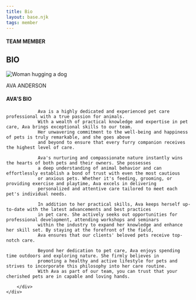 ```yaml
---
title: Bio
layout: base.njk
tags: member
---
```

 <section class="team-member-bio">
    <div class="about-us-header">
        <div>
            <div id="vertical-line"></div>
        </div>
        <div class="header-text">
            <h4>TEAM MEMBER</h6>
            <h1 id="team-header">BIO</h1>
        </div>
    </div>
    <div class="team-member-img-and-bio">
        <div class="team-member-img">
            <div>
                <img src="\images\team-member2.png" alt="Woman hugging a dog">
                <p>AVA ANDERSON</p>
            </div>
        </div>
        <div class="team-member-info">
            <h4>AVA'S BIO</h4>

                Ava is a highly dedicated and experienced pet care professional with a true passion for animals. 
                With a wealth of practical knowledge and expertise in pet care, Ava brings exceptional skills to our team. 
                Her unwavering commitment to the well-being and happiness of pets is truly remarkable, and she goes above 
                and beyond to ensure that every furry companion receives the highest level of care.

                Ava's nurturing and compassionate nature instantly wins the hearts of both pets and their owners. She possesses 
                a deep understanding of animal behavior and can effortlessly establish a bond of trust with even the most cautious 
                or anxious pets. Whether it's feeding, grooming, or providing exercise and playtime, Ava excels in delivering 
                personalized and attentive care tailored to meet each pet's individual needs.

                In addition to her practical skills, Ava keeps herself up-to-date with the latest advancements and best practices 
                in pet care. She actively seeks out opportunities for professional development, attending workshops and seminars 
                within the industry to expand her knowledge and enhance her skill set. By staying at the forefront of the field, 
                Ava ensures that our clients' beloved pets receive top-notch care.

                Beyond her dedication to pet care, Ava enjoys spending time outdoors and exploring nature. She firmly believes in 
                promoting a healthy and active lifestyle for pets and strives to incorporate this philosophy into her care routine. 
                With Ava as part of our team, you can trust that your cherished pets are in capable and loving hands.

        </div>
    </div>
</section>